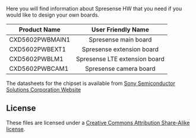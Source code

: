 Here you will find information about Spresense HW that you need if you would like to design your own boards.

| Product Name       | User Friendly Name           |
| ------------------ |:----------------------------:|
| CXD5602PWBMAIN1    | Spresense main board         |
| CXD5602PWBEXT1     | Spresense extension board    |
| CXD5602PWBLM1      | Spresense LTE extension board|
| CXD5602PWBCAM1     | Spresense camera board       |

The datasheets for the chipset is available from [Sony Semiconductor Solutions Corporation Website](https://www.sony-semicon.co.jp/e/products/smart-sensing/spresense/)

## License
These files are licensed under a [Creative Commons Attribution Share-Alike license](LICENSE.txt).
